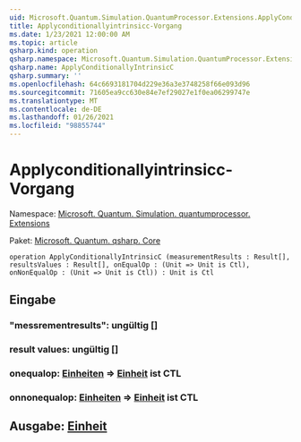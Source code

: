 ```yaml
---
uid: Microsoft.Quantum.Simulation.QuantumProcessor.Extensions.ApplyConditionallyIntrinsicC
title: Applyconditionallyintrinsicc-Vorgang
ms.date: 1/23/2021 12:00:00 AM
ms.topic: article
qsharp.kind: operation
qsharp.namespace: Microsoft.Quantum.Simulation.QuantumProcessor.Extensions
qsharp.name: ApplyConditionallyIntrinsicC
qsharp.summary: ''
ms.openlocfilehash: 64c6693181704d229e36a3e3748258f66e093d96
ms.sourcegitcommit: 71605ea9cc630e84e7ef29027e1f0ea06299747e
ms.translationtype: MT
ms.contentlocale: de-DE
ms.lasthandoff: 01/26/2021
ms.locfileid: "98855744"
---
```

# <a name="applyconditionallyintrinsicc-operation"></a>Applyconditionallyintrinsicc-Vorgang

Namespace: [Microsoft. Quantum. Simulation. quantumprocessor. Extensions](xref:Microsoft.Quantum.Simulation.QuantumProcessor.Extensions)

Paket: [Microsoft. Quantum. qsharp. Core](https://nuget.org/packages/Microsoft.Quantum.QSharp.Core)




```qsharp
operation ApplyConditionallyIntrinsicC (measurementResults : Result[], resultsValues : Result[], onEqualOp : (Unit => Unit is Ctl), onNonEqualOp : (Unit => Unit is Ctl)) : Unit is Ctl
```


## <a name="input"></a>Eingabe

### <a name="measurementresults--__invalidresult__"></a>"messrementresults": __ungültig <Result>__[]




### <a name="resultsvalues--__invalidresult__"></a>result values: __ungültig <Result>__[]




### <a name="onequalop--unit--unit--is-ctl"></a>onequalop: [Einheiten](xref:microsoft.quantum.lang-ref.unit) => [Einheit](xref:microsoft.quantum.lang-ref.unit)  ist CTL




### <a name="onnonequalop--unit--unit--is-ctl"></a>onnonequalop: [Einheiten](xref:microsoft.quantum.lang-ref.unit) => [Einheit](xref:microsoft.quantum.lang-ref.unit)  ist CTL





## <a name="output--unit"></a>Ausgabe: [Einheit](xref:microsoft.quantum.lang-ref.unit)

